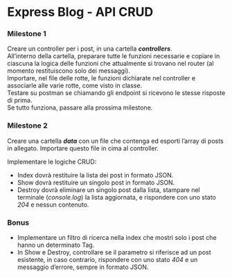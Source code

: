 #  Express Blog - API CRUD

### Milestone 1

Creare un controller per i post, in una cartella ***controllers***. <br>
All’interno della cartella, preparare tutte le funzioni necessarie e copiare in ciascuna la logica delle funzioni che attualmente si trovano nel router (al momento restituiscono solo dei messaggi). <br>
Importare, nel file delle rotte, le funzioni dichiarate nel controller e associarle alle varie rotte, come visto in classe. <br>
Testare su postman se chiamando gli endpoint si ricevono le stesse risposte di prima. <br>
Se tutto funziona, passare alla prossima milestone.

### Milestone 2

Creare una cartella ***data*** con un file che contenga ed esporti l’array di posts in allegato.  Importare questo file in cima al controller. <br>

Implementare le logiche CRUD:
- Index dovrà restituire la lista dei post in formato JSON.
- Show dovrà restituire un singolo post in formato JSON.
- Destroy dovrà eliminare un singolo post dalla lista, stampare nel terminale (*console.log*) la lista aggiornata, e rispondere con uno stato *204* e nessun contenuto.

### Bonus

- Implementare un filtro di ricerca nella index che mostri solo i post che hanno un determinato Tag.
- In Show e Destroy, controllare se il parametro si riferisce ad un post esistente, in caso contrario, rispondere con uno stato *404* e un messaggio d’errore, sempre in formato JSON.